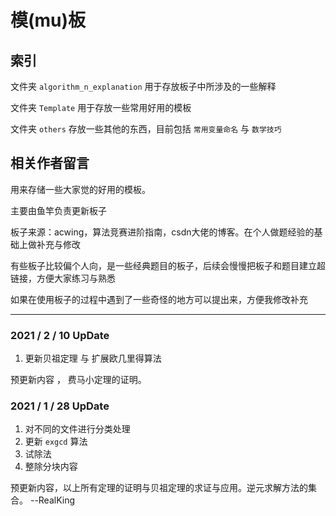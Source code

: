 # 模(mu)板 
<Template>这些都是模板哦</Template>

## 索引
文件夹 `algorithm_n_explanation` 用于存放板子中所涉及的一些解释

文件夹 `Template` 用于存放一些常用好用的模板

文件夹 `others` 存放一些其他的东西，目前包括 `常用变量命名` 与 `数学技巧`

## 相关作者留言
用来存储一些大家觉的好用的模板。

主要由鱼竿负责更新板子

板子来源：acwing，算法竞赛进阶指南，csdn大佬的博客。在个人做题经验的基础上做补充与修改

有些板子比较偏个人向，是一些经典题目的板子，后续会慢慢把板子和题目建立超链接，方便大家练习与熟悉

如果在使用板子的过程中遇到了一些奇怪的地方可以提出来，方便我修改补充

***
### 2021 / 2 / 10 UpDate

1. 更新贝祖定理 与 扩展欧几里得算法

预更新内容 ， 费马小定理的证明。

### 2021 / 1 / 28 UpDate

1. 对不同的文件进行分类处理
2. 更新 `exgcd` 算法
3. 试除法
4. 整除分块内容

预更新内容，以上所有定理的证明与贝祖定理的求证与应用。逆元求解方法的集合。
--RealKing


